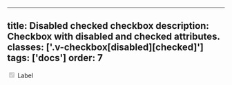 <!--
 *              © 2025 Visa
 *
 * Licensed under the Apache License, Version 2.0 (the "License");
 * you may not use this file except in compliance with the License.
 * You may obtain a copy of the License at
 *
 *         http://www.apache.org/licenses/LICENSE-2.0
 *
 * Unless required by applicable law or agreed to in writing, software
 * distributed under the License is distributed on an "AS IS" BASIS,
 * WITHOUT WARRANTIES OR CONDITIONS OF ANY KIND, either express or implied.
 * See the License for the specific language governing permissions and
 * limitations under the License.
 *
 -->
---
title: Disabled checked checkbox
description: Checkbox with disabled and checked attributes.
classes: ['.v-checkbox[disabled][checked]']
tags: ['docs']
order: 7
---

<div class="v-flex v-align-items-center v-gap-2">
  <input checked="" class="v-checkbox" disabled="" id="checkbox-disabled-checked" type="checkbox"/>
  <label class="v-label v-typography-label-large" for="checkbox-disabled-checked">
    Label
  </label>
</div>
